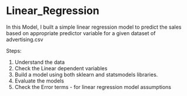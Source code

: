 # Linear_Regression

In this Model, I built a simple linear regression model to predict the sales based on appropriate predictor variable for a given dataset of advertising.csv

Steps:

1. Understand the data
2. Check the Linear dependent variables
3. Build a model using both sklearn and statsmodels libraries.
4. Evaluate the models 
5. Check the Error terms - for linear regression model assumptions
